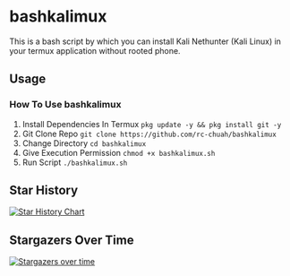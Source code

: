 # bashkalimux
This is a bash script by which you can install Kali Nethunter (Kali Linux) in your termux application without rooted phone.

## Usage
### How To Use bashkalimux
1. Install Dependencies In Termux `pkg update -y && pkg install git -y`
2. Git Clone Repo `git clone https://github.com/rc-chuah/bashkalimux`
3. Change Directory `cd bashkalimux`
4. Give Execution Permission `chmod +x bashkalimux.sh`
5. Run Script `./bashkalimux.sh`

## Star History
<a href="https://www.star-history.com/#rc-chuah/bashkalimux&Date">
 <picture>
   <source media="(prefers-color-scheme: dark)" srcset="https://api.star-history.com/svg?repos=rc-chuah/bashkalimux&type=Date&theme=dark" />
   <source media="(prefers-color-scheme: light)" srcset="https://api.star-history.com/svg?repos=rc-chuah/bashkalimux&type=Date" />
   <img alt="Star History Chart" src="https://api.star-history.com/svg?repos=rc-chuah/bashkalimux&type=Date" />
 </picture>
</a>

## Stargazers Over Time
[![Stargazers over time](https://starchart.cc/rc-chuah/bashkalimux.svg?variant=adaptive)](https://starchart.cc/rc-chuah/bashkalimux)
